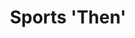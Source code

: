 ---
  title: Sports 'Then'
  description: Some of the sports no longer played at the College
  latitude: -26.173330
  longitude: 28.076271
  cards:
    - poi-027-card-001.md
    - poi-027-card-002.md
    - poi-027-card-003.md
    - poi-027-card-004.md
    - poi-027-card-005.md
    - poi-027-card-006.md
    - poi-027-card-007.md
    - poi-027-card-008.md
    - poi-027-card-009.md
  themes:
    - Koch Street
    - Alumni
    - Grounds and Buildings
    - Traditions and Innovations
    - Socio-Political Context
---
